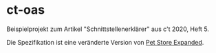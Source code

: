 # ct-oas

Beispielprojekt zum Artikel "Schnittstellenerklärer" aus c't 2020, Heft 5.

Die Spezifikation ist eine veränderte Version von [Pet Store Expanded](https://github.com/OAI/OpenAPI-Specification/blob/master/examples/v3.0/petstore-expanded.yaml).
